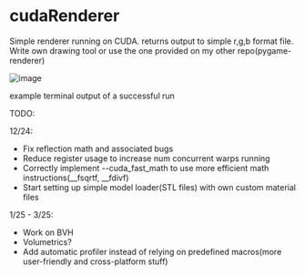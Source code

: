 # cudaRenderer

Simple renderer running on CUDA. returns output to simple r,g,b format file. Write own drawing tool or use the one provided on my other repo(pygame-renderer)

![image](https://github.com/user-attachments/assets/d6147ef5-c53e-48ae-8775-2ff6a4be5d2b)

example terminal output of a successful run


TODO:

12/24: 
- Fix reflection math and associated bugs
- Reduce register usage to increase num concurrent warps running
- Correctly implement --cuda_fast_math to use more efficient math instructions(__fsqrtf, __fdivf)
- Start setting up simple model loader(STL files) with own custom material files

1/25 - 3/25:
- Work on BVH
- Volumetrics?
- Add automatic profiler instead of relying on predefined macros(more user-friendly and cross-platform stuff)
